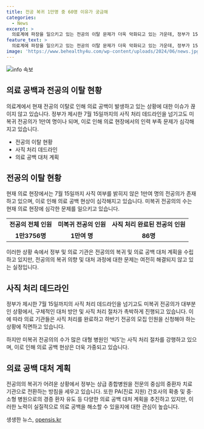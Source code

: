 ```yaml
---
title: 전공 복귀 1만명 중 60명 이유가 궁금해
categories:
  - News
excerpt: >
  의료계에 파장을 일으키고 있는 전공의 이탈 문제가 더욱 악화되고 있는 가운데, 정부가 15일까지 사직·복귀 여부를 밝히지 않은 전공의들을 위한 데드라인을 제시했다. 그러나 대부분의 전공의들은 사직 처리에 응하지 않을 것으로 보이며, 이로 인해 의료 공백 문제가 내년 초까지 지속될 전망이다. 이에 대한 정부와 병원의 대응책 등을 살펴보고 있다.
feature_text: >
  의료계에 파장을 일으키고 있는 전공의 이탈 문제가 더욱 악화되고 있는 가운데, 정부가 15일까지 사직·복귀 여부를 밝히지 않은 전공의들을 위한 데드라인을 제시했다. 그러나 대부분의 전공의들은 사직 처리에 응하지 않을 것으로 보이며, 이로 인해 의료 공백 문제가 내년 초까지 지속될 전망이다. 이에 대한 정부와 병원의 대응책 등을 살펴보고 있다.
image: 'https://www.behealthy4u.com/wp-content/uploads/2024/06/news.jpg'
---
```


<p><img src="https://www.behealthy4u.com/wp-content/uploads/2024/06/news.jpg" alt="info 속보" /></p>

<h2 data-ke-size="size26">의료 공백과 전공의 이탈 현황</h2>

<p data-ke-size="size16">의료계에서 현재 전공의 이탈로 인해 의료 공백이 발생하고 있는 상황에 대한 이슈가 끊이지 않고 있습니다. 정부가 제시한 7월 15일까지의 사직 처리 데드라인을 넘기고도 미복귀 전공의가 1만여 명이나 되며, 이로 인해 의료 현장에서의 인력 부족 문제가 심각해지고 있습니다.</p>

<ul>
  <li>전공의 이탈 현황</li>
  <li>사직 처리 데드라인</li>
  <li>의료 공백 대처 계획</li>
</ul>

<h2 data-ke-size="size26">전공의 이탈 현황</h2>

<p data-ke-size="size16">현재 의료 현장에서는 7월 15일까지 사직 여부를 밝히지 않은 1만여 명의 전공의가 존재하고 있으며, 이로 인해 의료 공백 현상이 심각해지고 있습니다. 미복귀 전공의의 수는 현재 의료 현장에 심각한 문제를 일으키고 있습니다.</p>

<table>
  <tr>
    <td style="text-align: center; height: 17px;"><b>전공의 전체 인원</b></td>
    <td style="text-align: center; height: 17px;"><b>미복귀 전공의 인원</b></td>
    <td style="text-align: center; height: 17px;"><b>사직 처리 완료된 전공의 인원</b></td>
  </tr>
  <tr>
    <td style="text-align: center; height: 17px;"><b>1만3756명</b></td>
    <td style="text-align: center; height: 17px;"><b>1만여 명</b></td>
    <td style="text-align: center; height: 17px;"><b>86명</b></td>
  </tr>
</table>

<p data-ke-size="size16">이러한 상황 속에서 정부 및 의료 기관은 전공의의 복귀 및 의료 공백 대처 계획을 수립하고 있지만, 전공의의 복귀 의향 및 대처 과정에 대한 문제는 여전히 해결되지 않고 있는 실정입니다.</p>

<h2 data-ke-size="size26">사직 처리 데드라인</h2>

<p data-ke-size="size16">정부가 제시한 7월 15일까지의 사직 처리 데드라인을 넘기고도 미복귀 전공의가 대부분인 상황에서, 구체적인 대처 방안 및 사직 처리 절차가 촉박하게 진행되고 있습니다. 이에 따라 의료 기관들은 사직 처리를 완료하고 하반기 전공의 모집 인원을 신청해야 하는 상황에 직면하고 있습니다.</p>

<p data-ke-size="size16">하지만 미복귀 전공의의 수가 많은 대형 병원인 '빅5'는 사직 처리 절차를 강행하고 있으며, 이로 인해 의료 공백 현상은 더욱 가중되고 있습니다.</p>

<h2 data-ke-size="size26">의료 공백 대처 계획</h2>

<p data-ke-size="size16">전공의의 복귀가 어려운 상황에서 정부는 상급 종합병원을 전문의 중심의 중환자 치료 기관으로 전환하는 방침을 세우고 있습니다. 또한 PA(진료 지원) 간호사의 확충 및 중·소형 병원으로의 경증 환자 유도 등 다양한 의료 공백 대처 계획을 추진하고 있지만, 이러한 노력이 실질적으로 의료 공백을 해소할 수 있을지에 대한 관심이 높습니다.</p>
생생한 뉴스, <a href="https://opensis.kr" rel="dofollow">opensis.kr</a>


